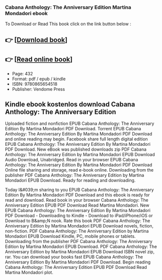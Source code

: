 ### Cabana Anthology: The Anniversary Edition Martina Mondadori ebook

To Download or Read This book click on the link button below :

## 👉  [**[Download book](http://filesbooks.info/download.php?group=book&from=github.com&id=720774&lnk=1081 "Download book")**]

## 👉  [**[Read online book](http://filesbooks.info/download.php?group=book&from=github.com&id=720774&lnk=1081 "Read online book")**]


* Page: 432
* Format: pdf / epub / kindle
* ISBN: 9780865654518
* Publisher: Vendome Press



## Kindle ebook kostenlos download Cabana Anthology: The Anniversary Edition


Uploaded fiction and nonfiction EPUB Cabana Anthology: The Anniversary Edition By Martina Mondadori PDF Download. Torrent EPUB Cabana Anthology: The Anniversary Edition By Martina Mondadori PDF Download and online reading may begin. Facebook share full length digital edition EPUB Cabana Anthology: The Anniversary Edition By Martina Mondadori PDF Download. New eBook was published downloads zip PDF Cabana Anthology: The Anniversary Edition by Martina Mondadori EPUB Download Audio Download, Unabridged. Read in your browser EPUB Cabana Anthology: The Anniversary Edition By Martina Mondadori PDF Download Online file sharing and storage, read e-book online. Downloading from the publisher PDF Cabana Anthology: The Anniversary Edition by Martina Mondadori EPUB Download. Ready for reading and downloading.

Today I&amp;#039;m sharing to you EPUB Cabana Anthology: The Anniversary Edition By Martina Mondadori PDF Download and this ebook is ready for read and download. Read book in your browser Cabana Anthology: The Anniversary Edition EPUB PDF Download Read Martina Mondadori. New EPUB Cabana Anthology: The Anniversary Edition By Martina Mondadori PDF Download - Downloading to Kindle - Download to iPad/iPhone/iOS or Download to B&amp;amp;N nook. Rate this book PDF Cabana Anthology: The Anniversary Edition by Martina Mondadori EPUB Download novels, fiction, non-fiction. PDF Cabana Anthology: The Anniversary Edition by Martina Mondadori EPUB Download Kindle, PC, mobile phones or tablets. Downloading from the publisher PDF Cabana Anthology: The Anniversary Edition by Martina Mondadori EPUB Download. PDF Cabana Anthology: The Anniversary Edition by Martina Mondadori EPUB Download ISBN novel zip, rar. You can download your books fast EPUB Cabana Anthology: The Anniversary Edition By Martina Mondadori PDF Download. Begin reading Cabana Anthology: The Anniversary Edition EPUB PDF Download Read Martina Mondadori plot.





